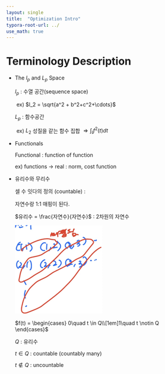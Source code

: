```yaml
---
layout: single
title:  "Optimization Intro"
typora-root-url: ../
use_math: true
---
```


# Terminology Description

- The $l_p$ and $L_p$ Space

  $l_p$ : 수열 공간(sequence space)

  ​	ex) $l_2 = \sqrt{a^2 + b^2+c^2+\cdots}$ 

  $L_p$ : 함수공간

  ​	ex) $L_2$ 성질을 같는 함수 집합 $\Rightarrow \int_{I}{f^2(t)dt}$

  

- Functionals

  Functional : function of function

  ex) functions $\rightarrow$ real :     norm, cost function
  
  
  
- 유리수와 무리수

  셀 수 잇다의 정의 (countable) :

  자연수랑 1:1 매핑이 된다.

  
  
  $유리수 = \frac{자연수}{자연수}$ : 2차원의 자연수
  
  <img src="/images/2023-07-03-Optimization_intro/image-20230703120708441.png" alt="image-20230703120708441" style="zoom:50%;" />
  
  
  
  $f(t) = \begin{cases} 0\quad t \in Q\\[1em]1\quad t \notin Q \end{cases}$
  
  $Q$ : 유리수
  
  $t \in Q$ : countable (countably many)
  
  $t \notin Q$ : uncountable
  
  
  
  
  
  
  
  
